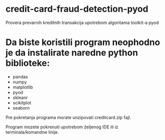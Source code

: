 # credit-card-fraud-detection-pyod
Provera prevarnih kreditnih transakcija upotrebom algoritama toolkit-a pyod
<h1>Da biste koristili program neophodno je da instalirate naredne python biblioteke:</h1>
<ul>
    <li>pandas</li>
    <li>numpy</li>
    <li>matplotlib</li>
    <li>pyod</li>
    <li>skleanr</li>
    <li>scikitplot</li>
    <li>seaborn</li>
</ul>
<p>Pre pokretanja programa morate unzipovati creditcard.zip fajl.</p>
<p>Program mozete pokrenuti upotrebom željenog IDE ili iz terminala/komandne linije.<p>
